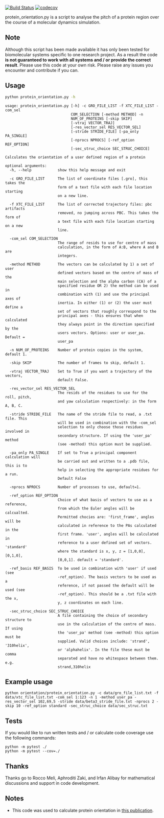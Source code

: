 [![Build Status](https://travis-ci.org/WG150/protein_orientation.svg?branch=refactor)](https://travis-ci.org/WG150/protein_orientation)
[![codecov](https://codecov.io/gh/WG150/protein_orientation/branch/refactor/graph/badge.svg)](https://codecov.io/gh/WG150/protein_orientation)

protein_orientation.py is a script to analyse the pitch of a protein region over the course of a molecular dynamics simulation. 

## Note

Although this script has been made available it has only been tested for biomolecular systems specific to one research project. As a result the code **is not guaranteed to work with all systems and / or provide the correct result**. Please use this code at your own risk. Please raise any issues you encounter and contribute if you can.  

## Usage
  
```bash
python protein_orientation.py -h
```
```text
usage: protein_orientation.py [-h] -c GRO_FILE_LIST -f XTC_FILE_LIST -com_sel
                              COM_SELECTION [-method METHOD] -n
                              NUM_OF_PROTEINS [-skip SKIP]
                              [-vtraj VECTOR_TRAJ]
                              [-res_vector_sel RES_VECTOR_SEL]
                              [-stride STRIDE_FILE] [-pa_only PA_SINGLE]
                              [-nprocs NPROCS] [-ref_option REF_OPTION]
                              [-sec_struc_choice SEC_STRUC_CHOICE]

Calculates the orientation of a user defined region of a protein

optional arguments:
  -h, --help            show this help message and exit
  
  -c GRO_FILE_LIST      The list of coordinate files [.gro], this takes the
                        form of a text file with each file location starting
                        on a new line.
  
  -f XTC_FILE_LIST      The list of corrected trajectory files: pbc artifacts
                        removed, no jumping across PBC. This takes the form of
                        a text file with each file location starting on a new
                        line.
  
  -com_sel COM_SELECTION
                        The range of resids to use for centre of mass
                        calculation, in the form of A:B, where A and B are
                        integers.
  
  -method METHOD        The vectors can be calculated by 1) a set of user
                        defined vectors based on the centre of mass of the
                        main selection and the alpha carbon (CA) of a
                        specified residue OR 2) the method can be used in
                        combination with (1) and use the principal axes of
                        inertia. In either (1) or (2) the user must define a
                        set of vectors that roughly correspond to the
                        principal axes - this ensures that when calculated
                        they always point in the direction specified by the
                        users vectors. Options: user or user_pa. Default =
                        user_pa
  
  -n NUM_OF_PROTEINS    Number of protein copies in the system, default 1.
  
  -skip SKIP            The number of frames to skip, default 1.
  
  -vtraj VECTOR_TRAJ    Set to True if you want a trajectory of the vectors,
                        default False.
  
  -res_vector_sel RES_VECTOR_SEL
                        The resids of the residues to use for the roll, pitch,
                        and yaw calculation respectively: in the form A, B, C.
  
  -stride STRIDE_FILE   The name of the stride file to read, a .txt file. This
                        will be used in combination with the -com_sel
                        selection to only choose those residues involved in
                        secondary structure. If using the 'user_pa' method
                        (see -method) this option must be supplied.
  
  -pa_only PA_SINGLE    If set to True a principal component calculation will
                        be carried out and written to a .pdb file, this is to
                        help in selecting the appropriate residues for a run.
                        Default False
  
  -nprocs NPROCS        Number of processes to use, default=1.
  
  -ref_option REF_OPTION
                        Choice of what basis of vectors to use as a reference,
                        from which the Euler angles will be calcualted.
                        Permitted chocies are: 'first_frame', angles will be
                        calculated in reference to the PAs calculated in the
                        first frame. 'user', angles will be calculated in
                        reference to a user defined set of vectors. 'standard'
                        where the standard is x, y, z = [1,0,0], [0,1,0],
                        [0,0,1]. default = 'standard'.

  -ref_basis REF_BASIS  To be used in combination with 'user' if used (see
                        -ref_option). The basis vectors to be used as a
                        reference, if not passed the default will be used (see
                        -ref_option). This should be a .txt file with the x,
                        y, z coordinates on each line.  

  -sec_struc_choice SEC_STRUC_CHOICE
                        A file containing the choice of secondary structure to
                        use in the calculation of the centre of mass. If using
                        the 'user_pa' method (see -method) this option must be
                        supplied. Valid choices include: 'strand', '310helix',
                        or 'alphahelix'. In the file these must be comma
                        separated and have no whitespace between them. e.g.
                        strand,310helix
```

## Example usage

```text
python orientation/protein_orientation.py -c data/gro_file_list.txt -f data/xtc_file_list.txt -com_sel 1:123 -n 1 -method user_pa -res_vector_sel 102,69,5 -stride data/beta3_stride_file.txt -nprocs 2 -skip 10 -ref_option standard -sec_struc_choice data/sec_struc.txt
```

Tests
------
If you would like to run written tests and / or calculate code coverage use the following commands:
```text
python -m pytest ./
python -m pytest --cov=./
```

Thanks
------
Thanks go to Rocco Meli, Aphroditi Zaki, and Irfan Alibay for mathematical discussions and support in code development.

Notes
-----
* This code was used to calculate protein orientation in [this publication](https://www.frontiersin.org/articles/10.3389/fmolb.2020.00040/full).
